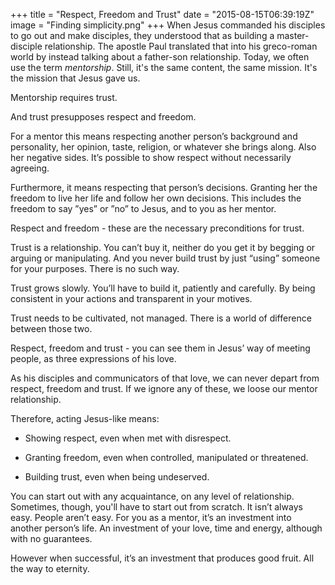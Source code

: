 +++
title = "Respect, Freedom and Trust"
date = "2015-08-15T06:39:19Z"
image = "Finding simplicity.png"
+++
When Jesus commanded his disciples to go out and make disciples, they understood that as building a master-disciple relationship. The apostle Paul translated that into his greco-roman world by instead talking about a father-son relationship. Today, we often use the term *mentorship*. Still, it's the same content, the same mission. It's the mission that Jesus gave us.

Mentorship requires trust.

And trust presupposes respect and freedom.

For a mentor this means respecting another person’s background and personality, her opinion, taste, religion, or whatever she brings along. Also her negative sides. It’s possible to show respect without necessarily agreeing.

Furthermore, it means respecting that person’s decisions.  Granting her the freedom to live her life and follow her own decisions. This includes the freedom to say ”yes” or ”no” to Jesus, and  to you as her mentor.

Respect and freedom - these are the necessary preconditions for trust.

Trust is a relationship. You can’t buy it, neither do you get it by begging or arguing or manipulating. And you never build trust by just “using” someone for your purposes. There is no such way.

Trust grows slowly. You’ll have to build it, patiently and carefully. By being consistent in your actions and transparent in your motives.

Trust needs to be cultivated, not managed. There is a world of difference between those two.

Respect, freedom and trust - you can see them in Jesus’ way of meeting people, as three expressions of his love.

As his disciples and communicators of that love,  we can never depart from respect, freedom and trust. If we ignore any of these, we loose our mentor relationship.

Therefore, acting Jesus-like means:

- Showing respect, even when met with disrespect.

- Granting freedom,  even when controlled, manipulated or threatened.

- Building trust, even when being undeserved.

You can start out with any acquaintance, on any level of relationship. Sometimes, though, you'll have to start out from scratch. It isn’t always easy.  People aren’t easy. For you as a mentor, it’s an investment into another person’s life. An investment of your love, time and energy, although with no guarantees.

However when successful, it’s an investment that produces good fruit. All the way to eternity.
